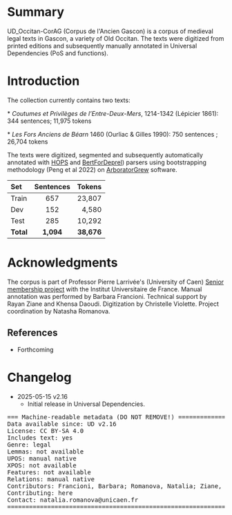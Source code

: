 # Summary
UD_Occitan-CorAG (Corpus de l'Ancien Gascon) is a corpus of medieval legal texts in Gascon, a variety of Old Occitan. The texts were digitized from printed editions and subsequently manually annotated in Universal Dependencies (PoS and functions).

# Introduction

The collection currently contains two texts:

\* _Coutumes et Privilèges de l’Entre-Deux-Mers_, 1214-1342 (Lépicier 1861): 344 sentences; 11,975 tokens

\* _Les Fors Anciens de Béarn_ 1460 (Ourliac & Gilles 1990): 750 sentences ; 26,704 tokens

The texts were digitized, segmented and subsequently automatically annotated with [HOPS](https://github.com/hopsparser/hopsparser) and [BertForDeprel](https://github.com/kirianguiller/BertForDeprel)) parsers using bootstrapping methodology (Peng et al 2022) on [ArboratorGrew](https://arborator.grew.fr/#/) software.

| Set               | Sentences| Tokens    |
| :---------------- | :------: | ----:     |
| Train             |   657    |   23,807  |
| Dev               |   152    |   4,580   |
| Test              |   285    |   10,292  |
| **Total**         | **1,094**| **38,676**|


# Acknowledgments
The corpus is part of Professor Pierre Larrivée's (University of Caen) [Senior membership project](https://www.iufrance.fr/les-membres-de-liuf/membre/2346-pierre-larrivee.html) with the Institut Universitaire de France. Manual annotation was performed by Barbara Francioni. Technical support by Rayan Ziane and Khensa Daoudi. Digitization by Christelle Violette. Project coordination by Natasha Romanova.

## References

* Forthcoming


# Changelog

* 2025-05-15 v2.16
  * Initial release in Universal Dependencies.


<pre>
=== Machine-readable metadata (DO NOT REMOVE!) ================================
Data available since: UD v2.16
License: CC BY-SA 4.0
Includes text: yes
Genre: legal
Lemmas: not available
UPOS: manual native
XPOS: not available
Features: not available
Relations: manual native
Contributors: Francioni, Barbara; Romanova, Natalia; Ziane, Rayan; Daoudi, Khensa; Larrivée, Pierre
Contributing: here
Contact: natalia.romanova@unicaen.fr
===============================================================================
</pre>
